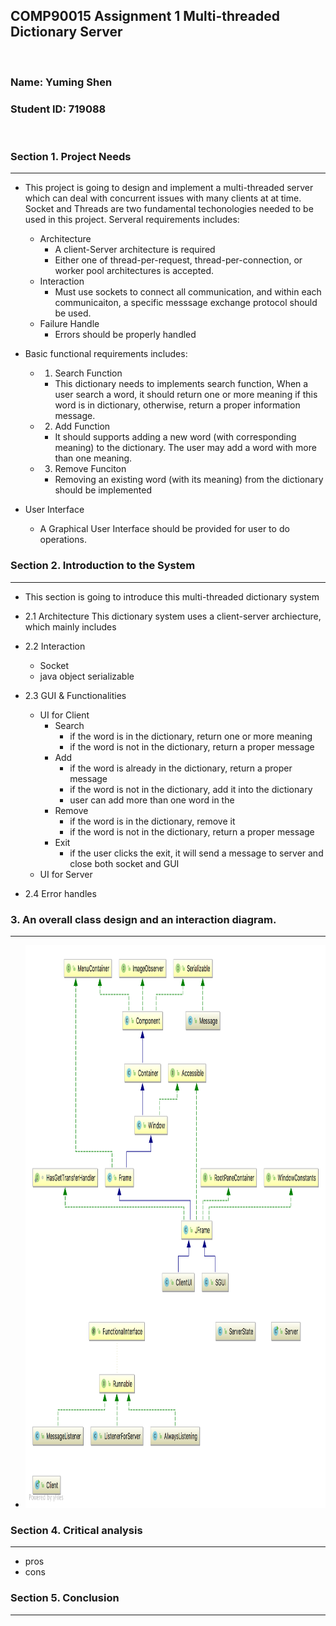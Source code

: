 ## COMP90015 Assignment 1 Multi-threaded Dictionary Server
&nbsp;
### Name: Yuming Shen
### Student ID: 719088
&nbsp;

### Section 1. Project Needs
----------------------------

+ This project is going to design and implement a multi-threaded server which can deal with concurrent issues with many clients at at time. Socket and Threads are two fundamental techonologies needed to be used in this project. Serveral requirements includes:
	- Architecture
		- A client-Server architecture is required
		- Either one of thread-per-request, thread-per-connection, or worker pool architectures is accepted.
	- Interaction
		- Must use sockets to connect all communication, and within each communicaiton,
		a specific messsage exchange protocol should be used.
	- Failure Handle
		- Errors should be properly handled
+ Basic functional requirements includes:
	- 1) Search Function
		- This dictionary needs to implements search function, When a user search a word, it should return one or more meaning if this word is in dictionary, otherwise, return a proper information message.

	+ 2) Add Function
		- It should supports adding a new word (with corresponding meaning) to the dictionary. The user may add a word with more than one meaning.

	+ 3) Remove Funciton
		- Removing an existing word (with its meaning) from the dictionary should be implemented
+ User Interface
	- A Graphical User Interface should be provided for user to do operations.


### Section 2. Introduction to the System
------------------------------------------
+ This section is going to introduce this multi-threaded dictionary system

+ 2.1  Architecture
	This dictionary system uses a client-server archiecture, which mainly includes 

+ 2.2 Interaction
	- Socket
	- java object serializable

+ 2.3 GUI & Functionalities 
	- UI for Client
		- Search
			- if the word is in the dictionary, return one or more meaning
			- if the word is not in the dictionary, return a proper message
		- Add
			- if the word is already in the dictionary, return a proper message
			- if the word is not in the dictionary, add it into the dictionary
			- user can add more than one word in the 
		- Remove
			- if the word is in the dictionary, remove it 
			- if the word is not in the dictionary, return a proper message
		- Exit
			- if the user clicks the exit, it will send a message to server and close both socket and GUI
	- UI for Server
+ 2.4 Error handles

### 3. An overall class design and an interaction diagram.
----------------------------------------------------------
+ <img src="https://github.com/Fannibals/S2/blob/master/DS/A1/Pic/UML.png" height = 900, width = 900>


### Section 4. Critical analysis
--------------------------------
+ pros
+ cons

### Section 5. Conclusion
-------------------------


